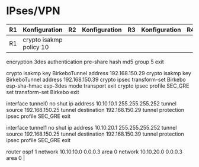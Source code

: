 # IPses/VPN

| R1 | Konfiguration | R2 | Konfiguration | R3 | Konfiguration | R4 | Konfiguration |
| ------ | ------------- | ------ | ------------- | ------ | ------------- | ------ | ------------- |
| R1 | crypto isakmp policy 10
encryption 3des
authentication pre-share
hash md5
group 5
exit

crypto isakmp key BirkeboTunnel address 192.168.150.29
crypto isakmp key BirkeboTunnel address 192.168.150.39
crypto ipsec transform-set Birkebo esp-sha-hmac esp-3des
mode transport
exit
crypto ipsec profile SEC_GRE
set transform-set Birkebo
exit

interface tunnel0
no shut
ip address 10.10.10.1 255.255.255.252
tunnel source 192.168.150.25
tunnel destination 192.168.150.29
tunnel protection ipsec profile SEC_GRE
exit

interface tunnel1
no shut
ip address 10.10.20.1 255.255.255.252
tunnel source 192.168.150.25
tunnel destination 192.168.150.39
tunnel protection ipsec profile SEC_GRE
exit

router ospf 1
network 10.10.10.0 0.0.0.3 area 0
network 10.10.20.0 0.0.0.3 area 0 |


